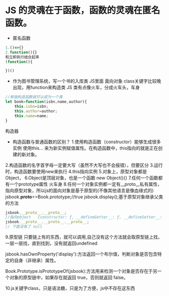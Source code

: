 # JS 的灵魂在于函数，函数的灵魂在匿名函数。

- 匿名函数
```js
1.()=>{}
2.function(){}
和立即执行结合起来
(function(){

})()
```

- 作为图书管理系统，写一个书的入库类
JS里面 面向对象 class关键字比较晚出现，用function来构造类
JS 类有点像火车，分成火车头，车身
```js
//单独构造函数就可以成为一个类
let book=function(isbn,name,author){
    this.isbn=isbn;
    this.author=author;
    this.name=name;
}
```
构造器
- 构造函数与普通函数的区别？
1.使用构造函数（constructor）能够生成很多实例
使用this...
来为新实例赋值属性。在构造函数中，this指向的就是正在创建的新对象。

2.构造函数的名字首字母一定要大写（虽然不大写也不会报错），但要区分
3.运行时，构造函数要使用new来执行
4.this指向实例
5.对象上，原型对象都是Object，
6.Object是顶层对象，也是一个函数  new Object(){}
7.任何一个函数都有一个prototype属性 火车身 
8.任何一个对象实例都一定有__proto__私有属性，指向原型对象，所以js的面向对象是基于原型的(不像其他语言是像血缘式的)
jsbook.__proto__==Book.prototype;//true
jsbook.display();基于原型对象继承父类的方法

```js
jsbook.__proto__.__proto__;
//指向object   {constructor: ƒ, __defineGetter__: ƒ, __defineSetter__: ƒ, hasOwnProperty: ƒ, __lookupGetter__: ƒ, …}
jsbook.__proto__.__proto__.__proto__;
// 下面没有了 null
```
9.原型链
只要链上有的东西，就可以调用,自己没有这个方法就会取原型链上找，一层一层找，直到找到，没有就返回undefined

jsbook.hasOwnProperty('display'):方法返回一个布尔值，判断对象是否包含特定的自身（非继承）属性。

Book.Prototype.isPrototypeOf(jsbook):方法用来检测一个对象是否存在于另一个对象的原型链中，如果存在就返回 true，否则就返回 false。

10.js关键字class，只是语法糖，只是为了方便，js中不存在这东西